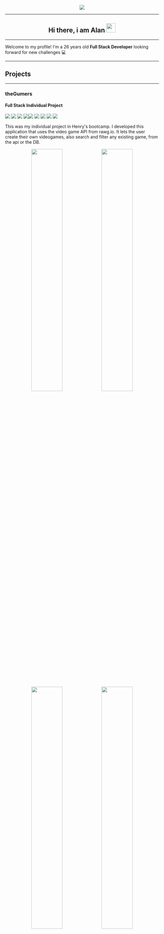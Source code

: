 <p align="center">
<img src="https://i.imgur.com/szZJrEU.png"/>
</p>

---

<h2 align="center">Hi there, i am Alan <img src="https://user-images.githubusercontent.com/42378118/110234147-e3259600-7f4e-11eb-95be-0c4047144dea.gif" width="30"></h2>

---

Welcome to my profile! I'm a 26 years old <b>Full Stack Developer</b> looking forward for new challenges 💻

---

## Projects 

---
### theGumers
#### Full Stack Individual Project
<img src = "https://img.shields.io/badge/-HTML5-E34F26?style=flat&logo=html5&logoColor=white"> <img src = "https://img.shields.io/badge/-CSS3-1572B6?style=flat&logo=css3&logoColor=white"> <img src="https://img.shields.io/badge/-React-000000?style=flat&logo=react&logoColor=00c8ff">
<img src="https://img.shields.io/badge/-Redux-764ABC?style=flat&logo=redux&logoColor=white "><img src="https://img.shields.io/badge/-Express.js-787878?style=flat"> <img src="https://img.shields.io/badge/-Node.js-3C873A?style=flat&logo=Node.js&logoColor=white"> <img src="https://img.shields.io/badge/-PostgreSQL-31648C?style=flat&logo=postgresql&logoColor=FFFFFF"> <img src="https://img.shields.io/badge/-Sequelize-399AF3?style=flat&logo=sequelize&logoColor=FFFFFF"> <img src="http://img.shields.io/badge/-Github-000000?style=flat&logo=github&logoColor=FFFFFF"> 


This was my individual project in Henry's bootcamp. I developed this application that uses the video game API from rawg.io. It lets the user create their own videogames, also search and filter any existing game, from the api or the DB.


<p align="center">
<img align="center" src="https://i.imgur.com/aDAfOoD.png" width="45%" />
<img align="center" src="https://i.imgur.com/YNufHZ1.png" width="45%" />
<img align="center" src="https://i.imgur.com/K8Uepoe.png" width="45%" />
<img align="center" src="https://i.imgur.com/iKi7WCI.png" width="45%" />
</p>

#### Repository link [here](https://github.com/AlanBVN/PI-Videogames)

---
## 🚀 Tech / soft skills: 

- React
- Javascript 
- Redux
- Express
- Sequelize
- PostgreSQL
- Javascript
- HTML5
- CSS3
- Sass
- Node.js
- GIT
- SCRUM
- Teamwork
- Proactive person
- autodidact
- communicative

---

<h2 align="center"> Contact </h2>
<p align="center">
    <a href="https://www.linkedin.com/in/alan-bilvinas/">
      <img src='https://www.ckmperu.com/wp-content/uploads/2016/10/linkedin-logo.png' alt='linkedin' height='60'>
    </a>
      <a href="https://github.com/AlanBVN">
      <img src='https://cdn0.iconfinder.com/data/icons/shift-logotypes/32/Github-512.png' alt='github' height='60'>
    </a>
    <a href="https://api.whatsapp.com/send?phone=5491141448742">
      <img src='https://dise-in.com/wp-content/uploads/2018/11/whatsapp-logo-png-hd-2.png' alt='whatsapp' height='60'>
    </a>
</p>

 <p align="center"> <h3>Email: <b>alaan567@gmail.com</b> </h3> </p>
